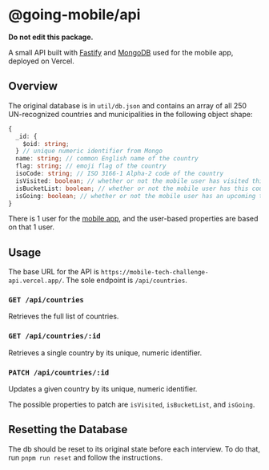 # @going-mobile/api

**Do not edit this package.**

A small API built with [Fastify](https://www.fastify.io/) and [MongoDB](https://mongodb.com) used for the mobile app, deployed on Vercel.

## Overview

The original database is in `util/db.json` and contains an array of all 250 UN-recognized countries and municipalities in the following object shape:

```ts
{
  _id: {
    $oid: string;
  } // unique numeric identifier from Mongo
  name: string; // common English name of the country
  flag: string; // emoji flag of the country
  isoCode: string; // ISO 3166-1 Alpha-2 code of the country
  isVisited: boolean; // whether or not the mobile user has visited this countrty
  isBucketList: boolean; // whether or not the mobile user has this country on their bucket list
  isGoing: boolean; // whether or not the mobile user has an upcoming trip to this country.
}
```

There is 1 user for the [mobile app](../mobile), and the user-based properties are based on that 1 user.

## Usage

The base URL for the API is `https://mobile-tech-challenge-api.vercel.app/`. The sole endpoint is `/api/countries`.

### `GET /api/countries`

Retrieves the full list of countries.

### `GET /api/countries/:id`

Retrieves a single country by its unique, numeric identifier.

### `PATCH /api/countries/:id`

Updates a given country by its unique, numeric identifier.

The possible properties to patch are `isVisited`, `isBucketList`, and `isGoing`.

## Resetting the Database

The db should be reset to its original state before each interview. To do that, run `pnpm run reset` and follow the instructions.
